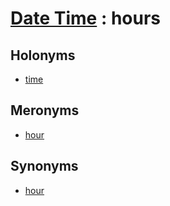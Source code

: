 # [Date Time][1] : hours

## Holonyms

  - [time](time.md)
  
## Meronyms

  - [hour](hour.md)

## Synonyms

  - [hour](hour.md)

[1]: README.md
